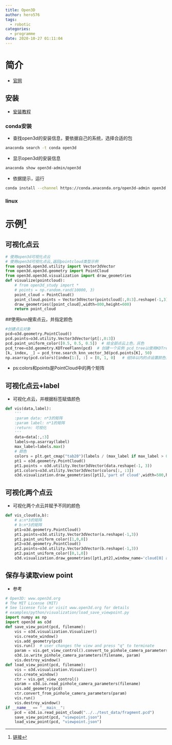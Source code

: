```yaml
---
title: Open3D
author: hero576
tags:
  - robotic
categories:
  - programme
date: 2020-10-27 01:11:04
---
```

> 

<!-- more -->

# 简介
- [官网](http://www.open3d.org/)
## 安装
- [安装教程](http://www.open3d.org/docs/release/compilation.html)


### conda安装
- 查找open3d的安装信息，要依据自己的系统，选择合适的包

```bash
anaconda search -t conda open3d
```

- 显示open3d的安装信息
```bash
anaconda show open3d-admin/open3d
```

- 依据提示，运行
```bash
conda install --channel https://conda.anaconda.org/open3d-admin open3d
```


### linux

# 示例[^1]
[^1]: [链接](https://blog.csdn.net/suyunzzz/article/details/105183824)

## 可视化点云
```py
# 使用open3d可视化点云
# 使用open3d可视化点云,返回pointcloud类型示例
from open3d.open3d.utility import Vector3dVector
from open3d.open3d.geometry import PointCloud
from open3d.open3d.visualization import draw_geometries
def visualize(pointcloud):
    # from open3d_study import *
    # points = np.random.rand(10000, 3)
    point_cloud = PointCloud()
    point_cloud.points = Vector3dVector(pointcloud[:,0:3].reshape(-1,3))
    draw_geometries([point_cloud],width=800,height=600)
    return point_cloud
```

##使用knn搜索点云，并指定颜色
```py
#创建点云对象
pcd=o3d.geometry.PointCloud()
pcd.points=o3d.utility.Vector3dVector(pt[:,0:3])
pcd.paint_uniform_color([0.5, 0.5, 0.5])  # 给全部点云上色，灰色
pcd_tree=o3d.geometry.KDTreeFlann(pcd)  # 创建一个实例 pcd_tree以使用KDTree
[k, index, _] = pcd_tree.search_knn_vector_3d(pcd.points[K], 50)
np.asarray(pcd.colors)[index[1:], :] = [0, 1, 0]   # 给50以内的点设置颜色为green
```

- ps:colors和points是PointCloud中的两个矩阵

## 可视化点云+label
- 可视化点云，并根据标签赋值颜色
```py
def vis(data,label):
    '''
    :param data: n*3的矩阵
    :param label: n*1的矩阵
    :return: 可视化
    '''
    data=data[:,:3]
    labels=np.asarray(label)
    max_label=labels.max()
    # 颜色
    colors = plt.get_cmap("tab20")(labels / (max_label if max_label > 0 else 1))
    pt1 = o3d.geometry.PointCloud()
    pt1.points = o3d.utility.Vector3dVector(data.reshape(-1, 3))
    pt1.colors=o3d.utility.Vector3dVector(colors[:, :3])
    o3d.visualization.draw_geometries([pt1],'part of cloud',width=500,height=500)
```

## 可视化两个点云
- 可视化两个点云并赋予不同的颜色
```py
def vis_cloud(a,b):
	# a:n*3的矩阵
	# b:n*3的矩阵
    pt1=o3d.geometry.PointCloud()
    pt1.points=o3d.utility.Vector3dVector(a.reshape(-1,3))
    pt1.paint_uniform_color([1,0,0])
    pt2=o3d.geometry.PointCloud()
    pt2.points=o3d.utility.Vector3dVector(b.reshape(-1,3))
    pt2.paint_uniform_color([0,1,0])
    o3d.visualization.draw_geometries([pt1,pt2],window_name='cloud[0] and corr',width=800,height=600)
```

## 保存与读取view point
- 参考
```py
# Open3D: www.open3d.org
# The MIT License (MIT)
# See license file or visit www.open3d.org for details
# examples/python/visualization/load_save_viewpoint.py
import numpy as np
import open3d as o3d
def save_view_point(pcd, filename):
    vis = o3d.visualization.Visualizer()
    vis.create_window()
    vis.add_geometry(pcd)
    vis.run()  # user changes the view and press "q" to terminate
    param = vis.get_view_control().convert_to_pinhole_camera_parameters()
    o3d.io.write_pinhole_camera_parameters(filename, param)
    vis.destroy_window()
def load_view_point(pcd, filename):
    vis = o3d.visualization.Visualizer()
    vis.create_window()
    ctr = vis.get_view_control()
    param = o3d.io.read_pinhole_camera_parameters(filename)
    vis.add_geometry(pcd)
    ctr.convert_from_pinhole_camera_parameters(param)
    vis.run()
    vis.destroy_window()
if __name__ == "__main__":
    pcd = o3d.io.read_point_cloud("../../test_data/fragment.pcd")
    save_view_point(pcd, "viewpoint.json")
    load_view_point(pcd, "viewpoint.json")
```
